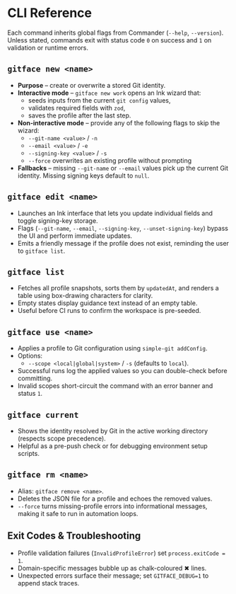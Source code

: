 # CLI Reference

Each command inherits global flags from Commander (`--help`, `--version`). Unless stated, commands exit with status code `0` on success and `1` on validation or runtime errors.

## `gitface new <name>`

- **Purpose** – create or overwrite a stored Git identity.
- **Interactive mode** – `gitface new work` opens an Ink wizard that:
  - seeds inputs from the current `git config` values,
  - validates required fields with `zod`,
  - saves the profile after the last step.
- **Non-interactive mode** – provide any of the following flags to skip the wizard:
  - `--git-name <value>` / `-n`
  - `--email <value>` / `-e`
  - `--signing-key <value>` / `-s`
  - `--force` overwrites an existing profile without prompting
- **Fallbacks** – missing `--git-name` or `--email` values pick up the current Git identity. Missing signing keys default to `null`.

## `gitface edit <name>`

- Launches an Ink interface that lets you update individual fields and toggle signing-key storage.
- Flags (`--git-name`, `--email`, `--signing-key`, `--unset-signing-key`) bypass the UI and perform immediate updates.
- Emits a friendly message if the profile does not exist, reminding the user to `gitface list`.

## `gitface list`

- Fetches all profile snapshots, sorts them by `updatedAt`, and renders a table using box-drawing characters for clarity.
- Empty states display guidance text instead of an empty table.
- Useful before CI runs to confirm the workspace is pre-seeded.

## `gitface use <name>`

- Applies a profile to Git configuration using `simple-git addConfig`.
- Options:
  - `--scope <local|global|system>` / `-s` (defaults to `local`).
- Successful runs log the applied values so you can double-check before committing.
- Invalid scopes short-circuit the command with an error banner and status `1`.

## `gitface current`

- Shows the identity resolved by Git in the active working directory (respects scope precedence).
- Helpful as a pre-push check or for debugging environment setup scripts.

## `gitface rm <name>`

- Alias: `gitface remove <name>`.
- Deletes the JSON file for a profile and echoes the removed values.
- `--force` turns missing-profile errors into informational messages, making it safe to run in automation loops.

## Exit Codes & Troubleshooting

- Profile validation failures (`InvalidProfileError`) set `process.exitCode = 1`.
- Domain-specific messages bubble up as chalk-coloured ✖ lines.
- Unexpected errors surface their message; set `GITFACE_DEBUG=1` to append stack traces.
